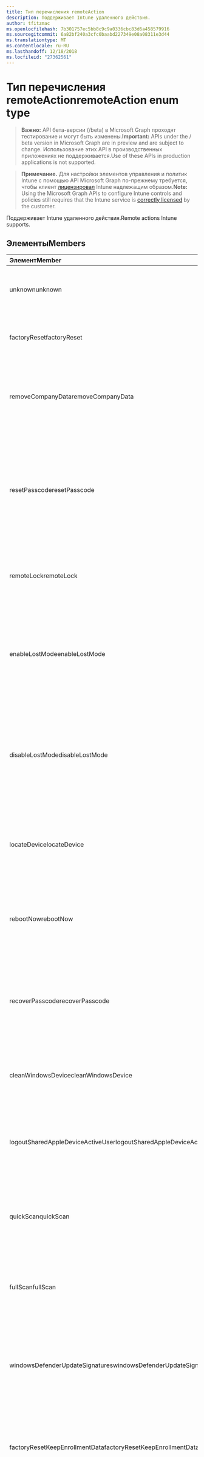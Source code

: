 ```yaml
---
title: Тип перечисления remoteAction
description: Поддерживает Intune удаленного действия.
author: tfitzmac
ms.openlocfilehash: 7b301757ec5bb8c9c9a0336cbc83d6a458579916
ms.sourcegitcommit: 6a82bf240a3cfc0baabd227349e08a08311e3d44
ms.translationtype: MT
ms.contentlocale: ru-RU
ms.lasthandoff: 12/18/2018
ms.locfileid: "27362561"
---
```

# <a name="remoteaction-enum-type"></a><span data-ttu-id="cba42-103">Тип перечисления remoteAction</span><span class="sxs-lookup"><span data-stu-id="cba42-103">remoteAction enum type</span></span>

> <span data-ttu-id="cba42-104">**Важно:** API бета-версии (/beta) в Microsoft Graph проходят тестирование и могут быть изменены.</span><span class="sxs-lookup"><span data-stu-id="cba42-104">**Important:** APIs under the / beta version in Microsoft Graph are in preview and are subject to change.</span></span> <span data-ttu-id="cba42-105">Использование этих API в производственных приложениях не поддерживается.</span><span class="sxs-lookup"><span data-stu-id="cba42-105">Use of these APIs in production applications is not supported.</span></span>

> <span data-ttu-id="cba42-106">**Примечание.** Для настройки элементов управления и политик Intune с помощью API Microsoft Graph по-прежнему требуется, чтобы клиент [лицензировал](https://go.microsoft.com/fwlink/?linkid=839381) Intune надлежащим образом.</span><span class="sxs-lookup"><span data-stu-id="cba42-106">**Note:** Using the Microsoft Graph APIs to configure Intune controls and policies still requires that the Intune service is [correctly licensed](https://go.microsoft.com/fwlink/?linkid=839381) by the customer.</span></span>

<span data-ttu-id="cba42-107">Поддерживает Intune удаленного действия.</span><span class="sxs-lookup"><span data-stu-id="cba42-107">Remote actions Intune supports.</span></span>
## <a name="members"></a><span data-ttu-id="cba42-108">Элементы</span><span class="sxs-lookup"><span data-stu-id="cba42-108">Members</span></span>
|<span data-ttu-id="cba42-109">Элемент</span><span class="sxs-lookup"><span data-stu-id="cba42-109">Member</span></span>|<span data-ttu-id="cba42-110">Значение</span><span class="sxs-lookup"><span data-stu-id="cba42-110">Value</span></span>|<span data-ttu-id="cba42-111">Описание</span><span class="sxs-lookup"><span data-stu-id="cba42-111">Description</span></span>|
|:---|:---|:---|
|<span data-ttu-id="cba42-112">unknown</span><span class="sxs-lookup"><span data-stu-id="cba42-112">unknown</span></span>|<span data-ttu-id="cba42-113">0</span><span class="sxs-lookup"><span data-stu-id="cba42-113">0</span></span>|<span data-ttu-id="cba42-114">Пользователь предпринимает Неизвестный действия.</span><span class="sxs-lookup"><span data-stu-id="cba42-114">User initiates an unknown action.</span></span>|
|<span data-ttu-id="cba42-115">factoryReset</span><span class="sxs-lookup"><span data-stu-id="cba42-115">factoryReset</span></span>|<span data-ttu-id="cba42-116">1</span><span class="sxs-lookup"><span data-stu-id="cba42-116">1</span></span>|<span data-ttu-id="cba42-117">Пользователь инициирует действие фабрики сброс устройства.</span><span class="sxs-lookup"><span data-stu-id="cba42-117">User initiates an action to factory reset a device.</span></span> |
|<span data-ttu-id="cba42-118">removeCompanyData</span><span class="sxs-lookup"><span data-stu-id="cba42-118">removeCompanyData</span></span>|<span data-ttu-id="cba42-119">2</span><span class="sxs-lookup"><span data-stu-id="cba42-119">2</span></span>|<span data-ttu-id="cba42-120">Пользователь предпринимает действия для удаления данных компании с устройства.</span><span class="sxs-lookup"><span data-stu-id="cba42-120">User initiates an action to remove company data from a device.</span></span> |
|<span data-ttu-id="cba42-121">resetPasscode</span><span class="sxs-lookup"><span data-stu-id="cba42-121">resetPasscode</span></span>|<span data-ttu-id="cba42-122">3</span><span class="sxs-lookup"><span data-stu-id="cba42-122">3</span></span>|<span data-ttu-id="cba42-123">Пользователь предпринимает действия для удаления секретный код устройства iOS или сброс секретный код Android / устройства Windows.</span><span class="sxs-lookup"><span data-stu-id="cba42-123">User initiates an action to remove the passcode of an iOS device, or reset the passcode of Android / Windows device.</span></span> |
|<span data-ttu-id="cba42-124">remoteLock</span><span class="sxs-lookup"><span data-stu-id="cba42-124">remoteLock</span></span>|<span data-ttu-id="cba42-125">4</span><span class="sxs-lookup"><span data-stu-id="cba42-125">4</span></span>|<span data-ttu-id="cba42-126">Пользователь предпринимает действие удаленного блокировки устройства.</span><span class="sxs-lookup"><span data-stu-id="cba42-126">User initiates an action to remote lock a device.</span></span>|
|<span data-ttu-id="cba42-127">enableLostMode</span><span class="sxs-lookup"><span data-stu-id="cba42-127">enableLostMode</span></span>|<span data-ttu-id="cba42-128">5</span><span class="sxs-lookup"><span data-stu-id="cba42-128">5</span></span>|<span data-ttu-id="cba42-129">Пользователь предпринимает действия для включения потеряны режиме на устройстве контролируемом операций ввода-вывода.</span><span class="sxs-lookup"><span data-stu-id="cba42-129">User initiates an action to enable lost mode on a supervised iOS device.</span></span>|
|<span data-ttu-id="cba42-130">disableLostMode</span><span class="sxs-lookup"><span data-stu-id="cba42-130">disableLostMode</span></span>|<span data-ttu-id="cba42-131">6</span><span class="sxs-lookup"><span data-stu-id="cba42-131">6</span></span>|<span data-ttu-id="cba42-132">Пользователь предпринимает действия для отключения режима потеряны на устройстве контролируемом операций ввода-вывода.</span><span class="sxs-lookup"><span data-stu-id="cba42-132">User initiates an action to disable lost mode on a supervised iOS device.</span></span>|
|<span data-ttu-id="cba42-133">locateDevice</span><span class="sxs-lookup"><span data-stu-id="cba42-133">locateDevice</span></span>|<span data-ttu-id="cba42-134">7</span><span class="sxs-lookup"><span data-stu-id="cba42-134">7</span></span>|<span data-ttu-id="cba42-135">Пользователь предпринимает действие, найдите устройство контролируемом операций ввода-вывода.</span><span class="sxs-lookup"><span data-stu-id="cba42-135">User initiates an action to locate a supervised iOS device.</span></span>|
|<span data-ttu-id="cba42-136">rebootNow</span><span class="sxs-lookup"><span data-stu-id="cba42-136">rebootNow</span></span>|<span data-ttu-id="cba42-137">8</span><span class="sxs-lookup"><span data-stu-id="cba42-137">8</span></span>|<span data-ttu-id="cba42-138">Пользователь предпринимает действия для перезагрузки устройства Windows.</span><span class="sxs-lookup"><span data-stu-id="cba42-138">User initiates an action to reboot a Windows device.</span></span>|
|<span data-ttu-id="cba42-139">recoverPasscode</span><span class="sxs-lookup"><span data-stu-id="cba42-139">recoverPasscode</span></span>|<span data-ttu-id="cba42-140">9</span><span class="sxs-lookup"><span data-stu-id="cba42-140">9</span></span>|<span data-ttu-id="cba42-141">Пользователь предпринимает действия для сброса ПИН-код для passport для работы на устройстве windows phone.</span><span class="sxs-lookup"><span data-stu-id="cba42-141">User initiates an action to reset the pin for passport for work on windows phone device.</span></span>|
|<span data-ttu-id="cba42-142">cleanWindowsDevice</span><span class="sxs-lookup"><span data-stu-id="cba42-142">cleanWindowsDevice</span></span>|<span data-ttu-id="cba42-143">10</span><span class="sxs-lookup"><span data-stu-id="cba42-143">10</span></span>|<span data-ttu-id="cba42-144">Пользователь предпринимает действие для очистки устройства windows.</span><span class="sxs-lookup"><span data-stu-id="cba42-144">User initiates an action to clean up windows device.</span></span>|
|<span data-ttu-id="cba42-145">logoutSharedAppleDeviceActiveUser</span><span class="sxs-lookup"><span data-stu-id="cba42-145">logoutSharedAppleDeviceActiveUser</span></span>|<span data-ttu-id="cba42-146">11</span><span class="sxs-lookup"><span data-stu-id="cba42-146">11</span></span>|<span data-ttu-id="cba42-147">Пользователь предпринимает действия чтобы выйти из текущего пользователя на устройстве общих apple.</span><span class="sxs-lookup"><span data-stu-id="cba42-147">User initiates an action to log out current user on shared apple device.</span></span>|
|<span data-ttu-id="cba42-148">quickScan</span><span class="sxs-lookup"><span data-stu-id="cba42-148">quickScan</span></span>|<span data-ttu-id="cba42-149">12</span><span class="sxs-lookup"><span data-stu-id="cba42-149">12</span></span>|<span data-ttu-id="cba42-150">Пользователь предпринимает действия для запуска быстрого сканирования на устройстве.</span><span class="sxs-lookup"><span data-stu-id="cba42-150">User initiates an action to run quick scan on device.</span></span>|
|<span data-ttu-id="cba42-151">fullScan</span><span class="sxs-lookup"><span data-stu-id="cba42-151">fullScan</span></span>|<span data-ttu-id="cba42-152">13</span><span class="sxs-lookup"><span data-stu-id="cba42-152">13</span></span>|<span data-ttu-id="cba42-153">Пользователь предпринимает действие, запустите полное сканирование на устройстве.</span><span class="sxs-lookup"><span data-stu-id="cba42-153">User initiates an action to run full scan on device.</span></span>|
|<span data-ttu-id="cba42-154">windowsDefenderUpdateSignatures</span><span class="sxs-lookup"><span data-stu-id="cba42-154">windowsDefenderUpdateSignatures</span></span>|<span data-ttu-id="cba42-155">14</span><span class="sxs-lookup"><span data-stu-id="cba42-155">14</span></span>|<span data-ttu-id="cba42-156">Пользователь предпринимает действия для обновления подписей вредоносных программ на устройстве.</span><span class="sxs-lookup"><span data-stu-id="cba42-156">User initiates an action to update malware signatures on device.</span></span>|
|<span data-ttu-id="cba42-157">factoryResetKeepEnrollmentData</span><span class="sxs-lookup"><span data-stu-id="cba42-157">factoryResetKeepEnrollmentData</span></span>|<span data-ttu-id="cba42-158">15</span><span class="sxs-lookup"><span data-stu-id="cba42-158">15</span></span>|<span data-ttu-id="cba42-159">Пользователь предпринимает действие удаленной очистки устройства с обеспечение регистрации данных.</span><span class="sxs-lookup"><span data-stu-id="cba42-159">User initiates an action remote wipe device with keeping enrollment data.</span></span>|
|<span data-ttu-id="cba42-160">updateDeviceAccount</span><span class="sxs-lookup"><span data-stu-id="cba42-160">updateDeviceAccount</span></span>|<span data-ttu-id="cba42-161">16</span><span class="sxs-lookup"><span data-stu-id="cba42-161">16</span></span>|<span data-ttu-id="cba42-162">Пользователь предпринимает действия для обновления учетной записи на устройстве.</span><span class="sxs-lookup"><span data-stu-id="cba42-162">User initiates an action to update account on device.</span></span>|
|<span data-ttu-id="cba42-163">automaticRedeployment</span><span class="sxs-lookup"><span data-stu-id="cba42-163">automaticRedeployment</span></span>|<span data-ttu-id="cba42-164">17</span><span class="sxs-lookup"><span data-stu-id="cba42-164">17</span></span>|<span data-ttu-id="cba42-165">Пользователь предпринимает действие повторном развертывании automatice устройства</span><span class="sxs-lookup"><span data-stu-id="cba42-165">User initiates an action to automatice redeploy the device</span></span>|
|<span data-ttu-id="cba42-166">Завершение работы</span><span class="sxs-lookup"><span data-stu-id="cba42-166">shutDown</span></span>|<span data-ttu-id="cba42-167">18</span><span class="sxs-lookup"><span data-stu-id="cba42-167">18</span></span>|<span data-ttu-id="cba42-168">Пользователь предпринимает действия для завершения работы устройства.</span><span class="sxs-lookup"><span data-stu-id="cba42-168">User initiates an action to shut down the device.</span></span>|





